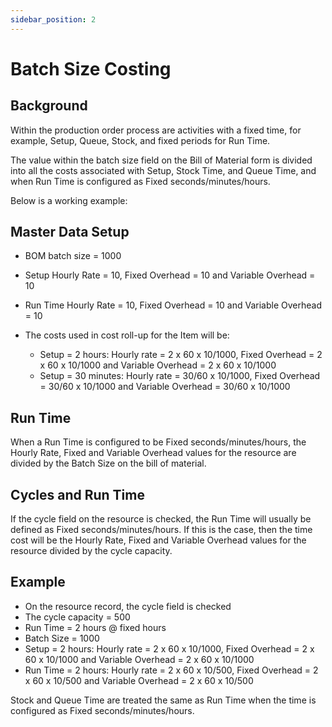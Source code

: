 ```yaml
---
sidebar_position: 2
---
```


# Batch Size Costing

## Background

Within the production order process are activities with a fixed time, for example, Setup, Queue, Stock, and fixed periods for Run Time.

The value within the batch size field on the Bill of Material form is divided into all the costs associated with Setup, Stock Time, and Queue Time, and when Run Time is configured as Fixed seconds/minutes/hours.

Below is a working example:

## Master Data Setup

- BOM batch size = 1000
- Setup Hourly Rate = 10, Fixed Overhead = 10 and Variable Overhead = 10
- Run Time Hourly Rate = 10, Fixed Overhead = 10 and Variable Overhead = 10
- The costs used in cost roll-up for the Item will be:

  - Setup = 2 hours: Hourly rate = 2 x 60 x 10/1000, Fixed Overhead = 2 x 60 x 10/1000 and Variable Overhead = 2 x 60 x 10/1000
  - Setup = 30 minutes: Hourly rate = 30/60 x 10/1000, Fixed Overhead = 30/60 x 10/1000 and Variable Overhead = 30/60 x 10/1000

## Run Time

When a Run Time is configured to be Fixed seconds/minutes/hours, the Hourly Rate, Fixed and Variable Overhead values for the resource are divided by the Batch Size on the bill of material.

## Cycles and Run Time

If the cycle field on the resource is checked, the Run Time will usually be defined as Fixed seconds/minutes/hours.
If this is the case, then the time cost will be the Hourly Rate, Fixed and Variable Overhead values for the resource divided by the cycle capacity.

## Example

- On the resource record, the cycle field is checked
- The cycle capacity = 500
- Run Time = 2 hours @ fixed hours
- Batch Size = 1000
- Setup = 2 hours: Hourly rate = 2 x 60 x 10/1000, Fixed Overhead = 2 x 60 x 10/1000 and Variable Overhead = 2 x 60 x 10/1000
- Run Time = 2 hours: Hourly rate = 2 x 60 x 10/500, Fixed Overhead = 2 x 60 x 10/500 and Variable Overhead = 2 x 60 x 10/500

Stock and Queue Time are treated the same as Run Time when the time is configured as Fixed seconds/minutes/hours.
